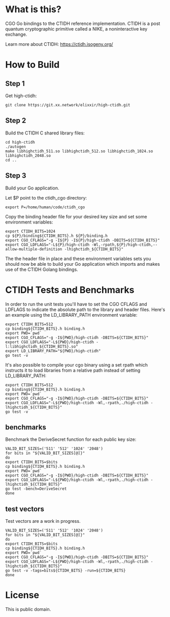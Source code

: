 
What is this?
=============

CGO Go bindings to the CTIDH reference implementation.
CTIDH is a post quantum cryptographic primitive called a NIKE,
a noninteractive key exchange.

Learn more about CTIDH: https://ctidh.isogeny.org/


How to Build
============

Step 1
------

Get high-ctidh:

```
git clone https://git.xx.network/elixxir/high-ctidh.git
```

Step 2
------

Build the CTIDH C shared library files:

```
cd high-ctidh
./autogen
make libhighctidh_511.so libhighctidh_512.so libhighctidh_1024.so libhighctidh_2048.so
cd ..
```

Step 3
------

Build your Go application.

Let $P point to the ctidh_cgo directory:

```
export P=/home/human/code/ctidh_cgo
```

Copy the binding header file for your desired key size
and set some environment variables:

```
export CTIDH_BITS=1024
cp ${P}/binding${CTIDH_BITS}.h ${P}/binding.h
export CGO_CFLAGS="-g -I${P} -I${P}/high-ctidh -DBITS=${CTIDH_BITS}"
export CGO_LDFLAGS="-L${P}/high-ctidh -Wl,-rpath,${P}/high-ctidh,--allow-multiple-definition -lhighctidh_${CTIDH_BITS}"
```

The the header file in place and these environment variables sets you
should now be able to build your Go application which imports and
makes use of the CTIDH Golang bindings.


CTIDH Tests and Benchmarks
===========================

In order to run the unit tests you'll have to set the CGO CFLAGS and
LDFLAGS to indicate the absolute path to the library and header
files. Here's an example using the LD_LIBRARY_PATH environment
variable:

```
export CTIDH_BITS=512
cp binding${CTIDH_BITS}.h binding.h
export PWD=`pwd`
export CGO_CFLAGS="-g -I${PWD}/high-ctidh -DBITS=${CTIDH_BITS}"
export CGO_LDFLAGS="-L${PWD}/high-ctidh -l:libhighctidh_${CTIDH_BITS}.so"
export LD_LIBRARY_PATH="${PWD}/high-ctidh"
go test -v
```

It's also possible to compile your cgo binary using a set rpath which
instructs it to load libraries from a relative path instead of setting
LD_LIBRARY_PATH:

```
export CTIDH_BITS=512
cp binding${CTIDH_BITS}.h binding.h
export PWD=`pwd`
export CGO_CFLAGS="-g -I${PWD}/high-ctidh -DBITS=${CTIDH_BITS}"
export CGO_LDFLAGS="-L${PWD}/high-ctidh -Wl,-rpath,./high-ctidh -lhighctidh_${CTIDH_BITS}"
go test -v
```


benchmarks
----------

Benchmark the DeriveSecret function for each public key size:

```
VALID_BIT_SIZES=('511' '512' '1024' '2048')
for bits in "${VALID_BIT_SIZES[@]}"
do
export CTIDH_BITS=$bits
cp binding${CTIDH_BITS}.h binding.h
export PWD=`pwd`
export CGO_CFLAGS="-g -I${PWD}/high-ctidh -DBITS=${CTIDH_BITS}"
export CGO_LDFLAGS="-L${PWD}/high-ctidh -Wl,-rpath,./high-ctidh -lhighctidh_${CTIDH_BITS}"
go test -bench=DeriveSecret
done

```


test vectors
------------

Test vectors are a work in progress.

```
VALID_BIT_SIZES=('511' '512' '1024' '2048')
for bits in "${VALID_BIT_SIZES[@]}"
do
export CTIDH_BITS=$bits
cp binding${CTIDH_BITS}.h binding.h
export PWD=`pwd`
export CGO_CFLAGS="-g -I${PWD}/high-ctidh -DBITS=${CTIDH_BITS}"
export CGO_LDFLAGS="-L${PWD}/high-ctidh -Wl,-rpath,./high-ctidh -lhighctidh_${CTIDH_BITS}"
go test -v -tags=bits${CTIDH_BITS} -run=${CTIDH_BITS}
done
```


License
=======

This is public domain.
